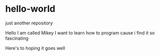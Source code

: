 # hello-world
just another repository

Hello
I am called Mikey
I want to learn how to program cause i find it so fascinating 

Here's to hoping it goes well 
